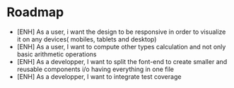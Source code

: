 # Roadmap

- [ENH] As a user, i want the design to be responsive in order to visualize it on any devices( mobiles, tablets and desktop)
- [ENH] As a user, I want to compute other types calculation and not only basic arithmetic operations
- [ENH] As a developper, I want to split the font-end to create smaller and reusable components i/o having everything in one file
- [ENH] As a developper, I want to integrate test coverage
